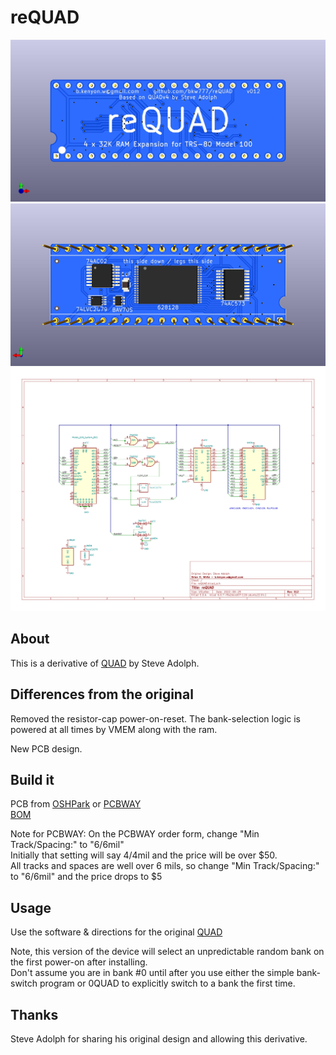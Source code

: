 # reQUAD
![](PCB/reQUAD_top.jpg)
![](PCB/reQUAD_bottom.jpg)
![](PCB/reQUAD.svg)

## About
This is a derivative of [QUAD](http://bitchin100.com/wiki/index.php?title=QUAD) by Steve Adolph.

## Differences from the original
Removed the resistor-cap power-on-reset. The bank-selection logic is powered at all times by VMEM along with the ram.

New PCB design.

## Build it
PCB from [OSHPark](https://oshpark.com/shared_projects/kmJ52kFx) or [PCBWAY](https://www.pcbway.com/project/shareproject/reQUAD_RAM_Expansion_for_TRS_80_Model_100_8690cd19.html)  
[BOM](https://www.digikey.com/short/mt3jtw7q)

Note for PCBWAY: On the PCBWAY order form, change "Min Track/Spacing:" to "6/6mil"  
Initially that setting will say 4/4mil and the price will be over $50.  
All tracks and spaces are well over 6 mils, so change "Min Track/Spacing:" to "6/6mil" and the price drops to $5

## Usage
Use the software & directions for the original [QUAD](http://bitchin100.com/wiki/index.php?title=QUAD)

Note, this version of the device will select an unpredictable random bank on the first power-on after installing.  
Don't assume you are in bank #0 until after you use either the simple bank-switch program or 0QUAD to explicitly switch to a bank the first time.

## Thanks
Steve Adolph for sharing his original design and allowing this derivative.
